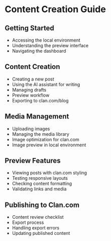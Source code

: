 # Content Creation Guide

## Getting Started
- Accessing the local environment
- Understanding the preview interface
- Navigating the dashboard

## Content Creation
- Creating a new post
- Using the AI assistant for writing
- Managing drafts
- Preview workflow
- Exporting to clan.com/blog

## Media Management
- Uploading images
- Managing the media library
- Image optimization for clan.com
- Image preview in local environment

## Preview Features
- Viewing posts with clan.com styling
- Testing responsive layouts
- Checking content formatting
- Validating links and media

## Publishing to Clan.com
- Content review checklist
- Export process
- Handling export errors
- Updating published content 